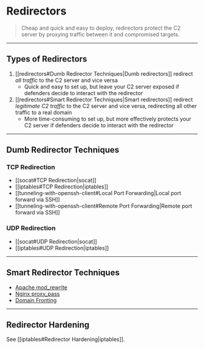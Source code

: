 # Redirectors

> Cheap and quick and easy to deploy, redirectors protect the C2 server by proxying traffic between it and compromised targets.

---

## Types of Redirectors

1. [[redirectors#Dumb Redirector Techniques|Dumb redirectors]] redirect *all traffic* to the C2 server and vice versa
	- Quick and easy to set up, but leave your C2 server exposed if defenders decide to interact with the redirector
2. [[redirectors#Smart Redirector Techniques|Smart redirectors]] redirect *legitimate C2 traffic* to the C2 server and vice versa, redirecting all other traffic to a real domain
	- More time-consuming to set up, but more effectively protects your C2 server if defenders decide to interact with the redirector

---

## Dumb Redirector Techniques

### TCP Redirection

- [[socat#TCP Redirection|socat]]
- [[iptables#TCP Redirection|iptables]]
- [[tunneling-with-openssh-client#Local Port Forwarding|Local port forward via SSH]]
- [[tunneling-with-openssh-client#Remote Port Forwarding|Remote port forward via SSH]]


### UDP Redirection

- [[socat#UDP Redirection|socat]]
- [[iptables#UDP Redirection|iptables]]

---

## Smart Redirector Techniques

- [Apache mod_rewrite](https://github.com/bluscreenofjeff/Red-Team-Infrastructure-Wiki#other-apache-mod_rewrite-resources)
- [Nginx proxy_pass](https://coffeegist.com/security/resilient-red-team-https-redirection-using-nginx/)
- [Domain Fronting](https://github.com/bluscreenofjeff/Red-Team-Infrastructure-Wiki#domain-fronting)

---

## Redirector Hardening

See [[iptables#Redirector Hardening|iptables]].